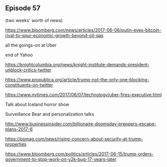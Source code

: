 ## Episode 57

(two weeks' worth of news)

https://www.bloomberg.com/news/articles/2017-06-06/putin-eyes-bitcoin-rival-to-spur-economic-growth-beyond-oil-gas

all the goings-on at Uber

end of Yahoo

https://knightcolumbia.org/news/knight-institute-demands-president-unblock-critics-twitter

https://www.propublica.org/article/trump-not-the-only-one-blocking-constituents-on-twitter

https://www.nytimes.com/2017/06/07/technology/uber-fires-executive.html

Talk about Iceland horror show

Surveillance Bear and personalization talks

http://www.businessinsider.com/billionaire-doomsday-preppers-escape-plans-2017-6

https://psmag.com/news/rising-concern-about-security-at-trump-properties

https://www.bloomberg.com/politics/articles/2017-06-15/trump-orders-government-to-stop-work-on-y2k-bug-17-years-later
